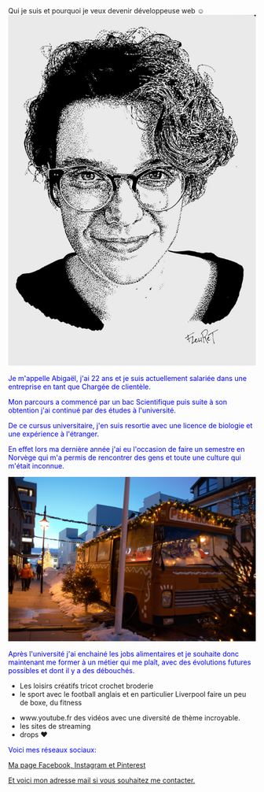  <!DOCTYPE html>
 <html>
  <head> 
    <!-- metadata elements: link, meta, title, and style -->
   <meta charset="utf-8"/>
      <style>
            p
            {
                color: blue;
            }
        </style>
   <tittle>Qui je suis et pourquoi je veux devenir développeuse web ☺</tittle>
 </head>
 
 
  <body>   <!-- page contents -->
 

<!-- qui vous êtes, votre parcours, vos études, vos diplômes, vos expériences -->



<img class="smaller-image" src="profil.jpg" alt="profil" />
<p>
Je m'appelle Abigaël, j'ai 22 ans et je suis actuellement salariée dans une entreprise en tant que Chargée de clientèle.</p>

<p>Mon parcours a commencé par un bac Scientifique puis suite à son obtention j'ai continué par des études à l'université. 
</p>
<p>De ce cursus universitaire, j'en suis resortie avec une licence de biologie et une expérience à l'étranger.</p>
<p>En effet lors ma dernière année j'ai eu l'occasion de faire un semestre en Norvège qui m'a permis de rencontrer des gens et toute une culture qui m'était inconnue.</p>
 <img class="smaller-image" src="BODO (2).jpg" alt="BODO" />

<p>Après l'université j'ai enchainé les jobs alimentaires et je souhaite donc maintenant me former à un métier qui me plaît, avec des évolutions futures possibles et dont il y a des débouchés.
</p>

<!-- vos centres d'intérêts, complétés par des images / vidéos --> 

<ul>
 <li>Les loisirs créatifs
tricot
crochet
broderie
 </li>
 
<li>le sport avec
le football anglais et en particulier Liverpool
faire un peu de boxe, du fitness
</li>


</ul>


<!-- vos sites préférés -->
<ul>
<li>www.youtube.fr des vidéos avec une diversité de thème incroyable.</li> 
<li>les sites de streaming</li>
<li>drops ♥</li>
</ul>


<!-- un lien vers vos profils de réseaux sociaux, voire y intégrer certains contenus de vos réseaux sociaux ! -->
<p>Voici mes réseaux sociaux:</p>
<a href="https://www.facebook.com/abigael.rossignol">Ma page Facebook,
</a>
<a href="https://www.instagram.com/a_bigael/?hl=fr">Instagram
</a>
<a href="https://www.pinterest.fr/leiothix/">et Pinterest
</a> 
<p>
<a href="mailto:abigaelrossignol@orange.fr">Et voici mon adresse mail si vous souhaitez me contacter.
</a> </p> 
</body>
</html>
